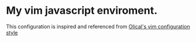 # My vim javascript enviroment.

This configuration is inspired and referenced from [Olical's vim configuration style](https://github.com/Olical)
